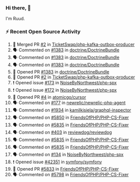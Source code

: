 ### Hi there, 👋

I'm Ruud.
 
### :zap: Recent Open Source Activity

<!--START_SECTION:activity-->
1. 🎉 Merged PR [#2](https://github.com/TicketSwap/php-kafka-outbox-producer/pull/2) in [TicketSwap/php-kafka-outbox-producer](https://github.com/TicketSwap/php-kafka-outbox-producer)
2. 🗣 Commented on [#1383](https://github.com/doctrine/DoctrineBundle/issues/1383) in [doctrine/DoctrineBundle](https://github.com/doctrine/DoctrineBundle)
3. 🗣 Commented on [#1383](https://github.com/doctrine/DoctrineBundle/issues/1383) in [doctrine/DoctrineBundle](https://github.com/doctrine/DoctrineBundle)
4. 🗣 Commented on [#1383](https://github.com/doctrine/DoctrineBundle/issues/1383) in [doctrine/DoctrineBundle](https://github.com/doctrine/DoctrineBundle)
5. 💪 Opened PR [#1383](https://github.com/doctrine/DoctrineBundle/pull/1383) in [doctrine/DoctrineBundle](https://github.com/doctrine/DoctrineBundle)
6. 💪 Opened PR [#2](https://github.com/TicketSwap/php-kafka-outbox-producer/pull/2) in [TicketSwap/php-kafka-outbox-producer](https://github.com/TicketSwap/php-kafka-outbox-producer)
7. ❗️ Opened issue [#173](https://github.com/NoiseByNorthwest/php-spx/issues/173) in [NoiseByNorthwest/php-spx](https://github.com/NoiseByNorthwest/php-spx)
8. ❗️ Opened issue [#172](https://github.com/NoiseByNorthwest/php-spx/issues/172) in [NoiseByNorthwest/php-spx](https://github.com/NoiseByNorthwest/php-spx)
9. 💪 Opened PR [#4](https://github.com/atomicgo/cursor/pull/4) in [atomicgo/cursor](https://github.com/atomicgo/cursor)
10. 🗣 Commented on [#177](https://github.com/newrelic/newrelic-php-agent/issues/177) in [newrelic/newrelic-php-agent](https://github.com/newrelic/newrelic-php-agent)
11. 🗣 Commented on [#1934](https://github.com/kamilkisiela/graphql-inspector/issues/1934) in [kamilkisiela/graphql-inspector](https://github.com/kamilkisiela/graphql-inspector)
12. 🗣 Commented on [#5850](https://github.com/FriendsOfPHP/PHP-CS-Fixer/issues/5850) in [FriendsOfPHP/PHP-CS-Fixer](https://github.com/FriendsOfPHP/PHP-CS-Fixer)
13. 🗣 Commented on [#5835](https://github.com/FriendsOfPHP/PHP-CS-Fixer/issues/5835) in [FriendsOfPHP/PHP-CS-Fixer](https://github.com/FriendsOfPHP/PHP-CS-Fixer)
14. 🗣 Commented on [#403](https://github.com/reviewdog/reviewdog/issues/403) in [reviewdog/reviewdog](https://github.com/reviewdog/reviewdog)
15. 🗣 Commented on [#5835](https://github.com/FriendsOfPHP/PHP-CS-Fixer/issues/5835) in [FriendsOfPHP/PHP-CS-Fixer](https://github.com/FriendsOfPHP/PHP-CS-Fixer)
16. 🗣 Commented on [#5835](https://github.com/FriendsOfPHP/PHP-CS-Fixer/issues/5835) in [FriendsOfPHP/PHP-CS-Fixer](https://github.com/FriendsOfPHP/PHP-CS-Fixer)
17. 🗣 Commented on [#134](https://github.com/NoiseByNorthwest/php-spx/issues/134) in [NoiseByNorthwest/php-spx](https://github.com/NoiseByNorthwest/php-spx)
18. ❗️ Opened issue [#42351](https://github.com/symfony/symfony/issues/42351) in [symfony/symfony](https://github.com/symfony/symfony)
19. 💪 Opened PR [#5833](https://github.com/FriendsOfPHP/PHP-CS-Fixer/pull/5833) in [FriendsOfPHP/PHP-CS-Fixer](https://github.com/FriendsOfPHP/PHP-CS-Fixer)
20. 🗣 Commented on [#5798](https://github.com/FriendsOfPHP/PHP-CS-Fixer/issues/5798) in [FriendsOfPHP/PHP-CS-Fixer](https://github.com/FriendsOfPHP/PHP-CS-Fixer)
<!--END_SECTION:activity-->
